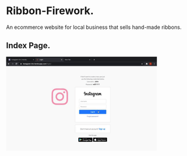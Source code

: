 # Ribbon-Firework.

An ecommerce website for local business that sells hand-made ribbons.

## Index Page.

<img alt='Index page.' width='410' src="https://github.com/HeyIam-Tim/InstagramClone-public-code/blob/main/README-images/giphy.gif">

